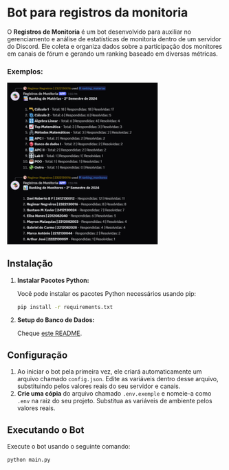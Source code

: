 # Bot para registros da monitoria

O **Registros de Monitoria** é um bot desenvolvido para auxiliar no gerenciamento e análise de estatísticas de monitoria dentro de um servidor do Discord. Ele coleta e organiza dados sobre a participação dos monitores em canais de fórum e gerando um ranking baseado em diversas métricas.

### Exemplos: 

<img src="./img/exemplo.png" width=350px alt="Ranking de Monitores e Materias Computacao IESB 1/2025 e 2/2024">

## Instalação

1. **Instalar Pacotes Python:**

    Você pode instalar os pacotes Python necessários usando pip:

    ```sh
    pip install -r requirements.txt
    ```

2. **Setup do Banco de Dados:**

    Cheque [este README](./database/README.md).

## Configuração

1. Ao iniciar o bot pela primeira vez, ele criará automaticamente um arquivo chamado `config.json`. Edite as variáveis dentro desse arquivo, substituindo pelos valores reais do seu servidor e canais.
2. **Crie uma cópia** do arquivo chamado `.env.exemple` e nomeie-a como `.env` na raiz do seu projeto. Substitua as variáveis de ambiente pelos valores reais.


## Executando o Bot

Execute o bot usando o seguinte comando:

```sh
python main.py
```

